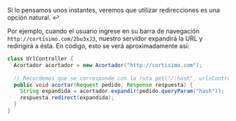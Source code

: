 Si lo pensamos unos instantes, veremos que utilizar redirecciones es una opción natural. :leftwards_arrow_with_hook: 

Por ejemplo, cuando el usuario ingrese en su barra de navegación `http://cortisimo.com/2bu3xJ3`, nuestro servidor expandirá la URL y redirigirá a ésta. En código, esto se verá aproximadamente así: 

```java
class UrlController {
  Acortador acortador = new Acortador("http://cortisimo.com");
  
  // Recordemos que se corresponde con la ruta get("/:hash", urlsController::expandir);
  public void acortar(Request pedido, Response respuesta) {
    String expandida = acortador.expandir(pedido.queryParam("hash"));
    respuesta.redirect(expandida);
  }
}
```




